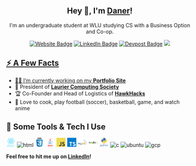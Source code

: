 <h2 align="center">Hey 👋, I'm <a href="https://daner.dev/">Daner</a>!</h2>


<p align="center">I'm an undergraduate student at WLU studying CS with a Business Option and Co-op.</p>


<p align="center"><a href="https://daner.dev/"><img src="https://img.shields.io/badge/-daner.dev-4E69C8?style=flat-square&amp;labelColor=4E69C8&amp;logo=Firefox&amp;link=https://daner.dev/" alt="Website Badge"></a> <a href="https://www.linkedin.com/in/daneryasin/"><img src="https://img.shields.io/badge/-@daneryasin-0077B5?style=flat-square&amp;labelColor=0077B5&amp;logo=LinkedIn&amp;link=https://www.linkedin.com/in/daneryasin/" alt="LinkedIn Badge"></a> <a href="https://devpost.com/danerkestey"><img src="https://img.shields.io/badge/-@danerkestey-003E54?style=flat-square&amp;labelColor=003E54&amp;logo=devpost&amp;link=https://devpost.com/danerkestey" alt="Devpost Badge"></a> </a> <img src="https://komarev.com/ghpvc/?username=danerkestey&style=flat-square"> <a href="https://github.com/danerkestey/"></p>


<h2>⚡️ A Few Facts</h2>
<ul>
<li>👨‍💻 I’m currently working on my <a href="https://daner.dev/"><strong>Portfolio Site</strong></a></li>
<li>🏫 President of <a href="https://lauriercs.ca/"><strong>Laurier Computing Society</strong></a></li>
<li>🏆 Co-Founder and Head of Logistics of <a href="https://hawkhacks.ca/"><strong>HawkHacks</strong></a></li>
<li>👟 Love to cook, play football (soccer), basketball, game, and watch anime</li>
</ul>


<h2>🚀 Some Tools & Tech I Use</h2>
<p align="left">
<img src="https://raw.githubusercontent.com/devicons/devicon/master/icons/react/react-original-wordmark.svg" alt="react" width="25" height="25" />
<img src="https://cdn.jsdelivr.net/gh/devicons/devicon/icons/html5/html5-original.svg" alt="html" width="25" height="25" />
<img src="https://raw.githubusercontent.com/devicons/devicon/master/icons/css3/css3-original-wordmark.svg" alt="css3" width="25" height="25" />
<img src="https://raw.githubusercontent.com/devicons/devicon/master/icons/java/java-original-wordmark.svg" alt="java" width="25" height="25" />
<img src="https://raw.githubusercontent.com/devicons/devicon/master/icons/javascript/javascript-original.svg" alt="javascript" width="25" height="25" />
<img src="https://raw.githubusercontent.com/devicons/devicon/master/icons/typescript/typescript-original.svg" alt="typescript" width="25" height="25" />
<img src="https://raw.githubusercontent.com/devicons/devicon/master/icons/mysql/mysql-original-wordmark.svg" alt="mysql" width="25" height="25" />
<img src="https://raw.githubusercontent.com/devicons/devicon/master/icons/nodejs/nodejs-original-wordmark.svg" alt="nodejs" width="25" height="25" />
<img src="https://raw.githubusercontent.com/devicons/devicon/master/icons/python/python-original-wordmark.svg" alt="python" width="25" height="25" />
<img src="https://cdn.jsdelivr.net/gh/devicons/devicon/icons/c/c-original.svg" alt="c" width="25" height="25" />
<img src="https://cdn.jsdelivr.net/gh/devicons/devicon/icons/ubuntu/ubuntu-plain.svg" alt="ubuntu" width="25" height="25" />
<img src="https://www.vectorlogo.zone/logos/google_cloud/google_cloud-icon.svg" alt="gcp" width="25" height="25" />
</p>


<strong>Feel free to hit me up on <a href="https://linkedin.com/in/danerkestey/">LinkedIn</a>!</strong>
